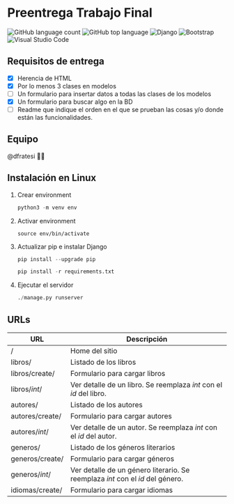 # Preentrega Trabajo Final

![GitHub language count](https://img.shields.io/github/languages/count/dfratesi/Entrega1-Fratesi)
![GitHub top language](https://img.shields.io/github/languages/top/dfratesi/Entrega1-Fratesi?style=plastic)
![Django](https://img.shields.io/badge/django-%23092E20.svg?style=plastic=django&logoColor=white)
![Bootstrap](https://img.shields.io/badge/bootstrap-%23563D7C.svg?style=plastic&logo=bootstrap&logoColor=white)
![Visual Studio Code](https://img.shields.io/badge/Visual%20Studio%20Code-0078d7.svg?style=plastic&logo=visual-studio-code&logoColor=white)

## Requisitos de entrega

- [x] Herencia de HTML
- [x] Por lo menos 3 clases en modelos
- [ ] Un formulario para insertar datos a todas las clases de los modelos
- [x] Un formulario para buscar algo en la BD
- [ ] Readme que indique el orden en el que se prueban las cosas y/o donde están las funcionalidades.

## Equipo

@dfratesi :man_shrugging:

## Instalación en Linux

1. Crear environment

    ```python
    python3 -m venv env
    ```

2. Activar environment

    ```pyton
    source env/bin/activate
    ```

3. Actualizar pip e instalar Django

    ```python
    pip install --upgrade pip

    pip install -r requirements.txt
    ```

4. Ejecutar el servidor

    ```python
    ./manage.py runserver
    ```

## URLs

| URL | Descripción |
| --- | --- |
| / | Home del sitio |
| libros/ | Listado de los libros |
| libros/create/ | Formulario para cargar libros |
| libros/_int_/ | Ver detalle de un libro. Se reemplaza _int_ con el _id_ del libro. |
| autores/ | Listado de los autores |
| autores/create/ | Formulario para cargar autores |
| autores/_int_/ | Ver detalle de un autor. Se reemplaza _int_ con el _id_ del autor. |
| generos/ | Listado de los géneros literarios |
| generos/create/ | Formulario para cargar géneros |
| generos/_int_/ | Ver detalle de un género literario. Se reemplaza _int_ con el _id_ del género. |
| idiomas/create/ | Formulario para cargar idiomas |
